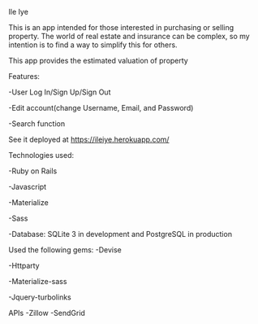 Ile Iye

This is an app intended for those interested in purchasing or selling property.
The world of real estate and insurance can be complex, so my intention is to find a way to simplify this for others.

This app provides the estimated valuation of property


Features:


-User Log In/Sign Up/Sign Out

-Edit account(change Username, Email, and Password)

-Search function

See it deployed at https://ileiye.herokuapp.com/

Technologies used:

-Ruby on Rails

-Javascript

-Materialize

-Sass

-Database: SQLite 3 in development and PostgreSQL in production


Used the following gems:
-Devise

-Httparty

-Materialize-sass

-Jquery-turbolinks

APIs
-Zillow
-SendGrid
